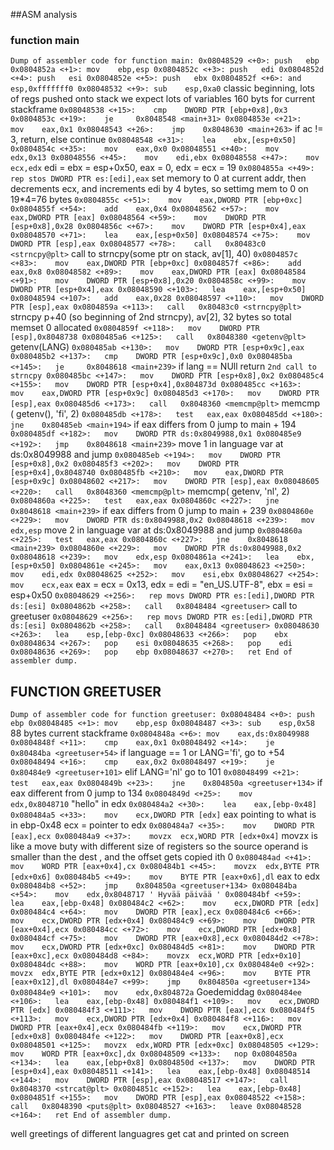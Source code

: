 ##ASM analysis

### function main
`
Dump of assembler code for function main:
   0x08048529 <+0>:	push   ebp
   0x0804852a <+1>:	mov    ebp,esp
   0x0804852c <+3>:	push   edi
   0x0804852d <+4>:	push   esi
   0x0804852e <+5>:	push   ebx
   0x0804852f <+6>:	and    esp,0xfffffff0
   0x08048532 <+9>:	sub    esp,0xa0
   `
   classic beginning, lots of regs pushed onto stack we expect lots of variables
   160 byts for current stackframe
   `
   0x08048538 <+15>:	cmp    DWORD PTR [ebp+0x8],0x3
   0x0804853c <+19>:	je     0x8048548 <main+31>
   0x0804853e <+21>:	mov    eax,0x1
   0x08048543 <+26>:	jmp    0x8048630 <main+263>
	`
	if ac != 3, return, else continue
	`
   0x08048548 <+31>:	lea    ebx,[esp+0x50]
   0x0804854c <+35>:	mov    eax,0x0
   0x08048551 <+40>:	mov    edx,0x13
   0x08048556 <+45>:	mov    edi,ebx
   0x08048558 <+47>:	mov    ecx,edx
   `
   edi = ebx = esp+0x50, eax = 0, edx = ecx = 19 
   `
   0x0804855a <+49>:	rep stos DWORD PTR es:[edi],eax
   `
   set memory to 0 at current addr, then decrements ecx, and increments edi by 4 bytes, so settimg mem  to 0 on 19*4=76 bytes 
   `
   0x0804855c <+51>:	mov    eax,DWORD PTR [ebp+0xc]
   0x0804855f <+54>:	add    eax,0x4
   0x08048562 <+57>:	mov    eax,DWORD PTR [eax]
   0x08048564 <+59>:	mov    DWORD PTR [esp+0x8],0x28
   0x0804856c <+67>:	mov    DWORD PTR [esp+0x4],eax
   0x08048570 <+71>:	lea    eax,[esp+0x50]
   0x08048574 <+75>:	mov    DWORD PTR [esp],eax
   0x08048577 <+78>:	call   0x80483c0 <strncpy@plt>
   `
   call to strncpy(some ptr on stack, av[1], 40)
   `
   0x0804857c <+83>:	mov    eax,DWORD PTR [ebp+0xc]
   0x0804857f <+86>:	add    eax,0x8
   0x08048582 <+89>:	mov    eax,DWORD PTR [eax]
   0x08048584 <+91>:	mov    DWORD PTR [esp+0x8],0x20
   0x0804858c <+99>:	mov    DWORD PTR [esp+0x4],eax
   0x08048590 <+103>:	lea    eax,[esp+0x50]
   0x08048594 <+107>:	add    eax,0x28
   0x08048597 <+110>:	mov    DWORD PTR [esp],eax
   0x0804859a <+113>:	call   0x80483c0 <strncpy@plt>
   `
   strncpy p+40 (so beginning of 2nd strncpy), av[2], 32 bytes
   so total memset 0 allocated
   `
   0x0804859f <+118>:	mov    DWORD PTR [esp],0x8048738
   0x080485a6 <+125>:	call   0x8048380 <getenv@plt>
   `
   getenv(LANG)
   `
   0x080485ab <+130>:	mov    DWORD PTR [esp+0x9c],eax
   0x080485b2 <+137>:	cmp    DWORD PTR [esp+0x9c],0x0
   0x080485ba <+145>:	je     0x8048618 <main+239>
   `
   if lang == NUll return
   `
   2nd call to strncpy
   0x080485bc <+147>:	mov    DWORD PTR [esp+0x8],0x2
   0x080485c4 <+155>:	mov    DWORD PTR [esp+0x4],0x804873d
   0x080485cc <+163>:	mov    eax,DWORD PTR [esp+0x9c]
   0x080485d3 <+170>:	mov    DWORD PTR [esp],eax
   0x080485d6 <+173>:	call   0x8048360 <memcmp@plt>
   `
   memcmp ( getenv(), 'fi', 2)
   `
   0x080485db <+178>:	test   eax,eax
   0x080485dd <+180>:	jne    0x80485eb <main+194>
   `
   if eax differs from 0 jump to main + 194
   `
   0x080485df <+182>:	mov    DWORD PTR ds:0x8049988,0x1
   0x080485e9 <+192>:	jmp    0x8048618 <main+239>
   `
   move 1 in language var at ds:0x8049988 and jump
   `
   0x080485eb <+194>:	mov    DWORD PTR [esp+0x8],0x2
   0x080485f3 <+202>:	mov    DWORD PTR [esp+0x4],0x8048740
   0x080485fb <+210>:	mov    eax,DWORD PTR [esp+0x9c]
   0x08048602 <+217>:	mov    DWORD PTR [esp],eax
   0x08048605 <+220>:	call   0x8048360 <memcmp@plt>
   `
   memcmp( getenv, 'nl', 2)
   `
   0x0804860a <+225>:	test   eax,eax
   0x0804860c <+227>:	jne    0x8048618 <main+239>
   `
   if eax differs from 0 jump to main + 239
   `
   0x0804860e <+229>:	mov    DWORD PTR ds:0x8049988,0x2
   0x08048618 <+239>:	mov    edx,esp
   `
   move 2 in language var at ds:0x8049988 and jump
   `
   0x0804860a <+225>:	test   eax,eax
   0x0804860c <+227>:	jne    0x8048618 <main+239>
   0x0804860e <+229>:	mov    DWORD PTR ds:0x8049988,0x2
   0x08048618 <+239>:	mov    edx,esp
   0x0804861a <+241>:	lea    ebx,[esp+0x50]
   0x0804861e <+245>:	mov    eax,0x13
   0x08048623 <+250>:	mov    edi,edx
   0x08048625 <+252>:	mov    esi,ebx
   0x08048627 <+254>:	mov    ecx,eax
   `
   eax = ecx = 0x13, edx = edi = "en_US.UTF-8", ebx = esi = esp+0x50
   `
   0x08048629 <+256>:	rep movs DWORD PTR es:[edi],DWORD PTR ds:[esi]
   0x0804862b <+258>:	call   0x8048484 <greetuser>
   `
   call to greetuser
   `
   0x08048629 <+256>:	rep movs DWORD PTR es:[edi],DWORD PTR ds:[esi]
   0x0804862b <+258>:	call   0x8048484 <greetuser>
   0x08048630 <+263>:	lea    esp,[ebp-0xc]
   0x08048633 <+266>:	pop    ebx
   0x08048634 <+267>:	pop    esi
   0x08048635 <+268>:	pop    edi
   0x08048636 <+269>:	pop    ebp
   0x08048637 <+270>:	ret
End of assembler dump.
`

## FUNCTION GREETUSER

`
Dump of assembler code for function greetuser:
   0x08048484 <+0>:	push   ebp
   0x08048485 <+1>:	mov    ebp,esp
   0x08048487 <+3>:	sub    esp,0x58
   `
   88 bytes current stackframe
   `
   0x0804848a <+6>:	mov    eax,ds:0x8049988
   0x0804848f <+11>:	cmp    eax,0x1
   0x08048492 <+14>:	je     0x80484ba <greetuser+54>
   `
   if language == 1 or LANG='fi', go to +54
   `
   0x08048494 <+16>:	cmp    eax,0x2
   0x08048497 <+19>:	je     0x80484e9 <greetuser+101>
   `
   elif LANG='nl' go to 101
   `
   0x08048499 <+21>:	test   eax,eax
   0x0804849b <+23>:	jne    0x804850a <greetuser+134>
   `
   if eax different from 0 jump to 134
   `
   0x0804849d <+25>:	mov    edx,0x8048710
   `
   "hello" in edx
   `
   0x080484a2 <+30>:	lea    eax,[ebp-0x48]
   0x080484a5 <+33>:	mov    ecx,DWORD PTR [edx]
   `
   eax pointing to what is in ebp-0x48
   ecx = pointer to edx
   `
   0x080484a7 <+35>:	mov    DWORD PTR [eax],ecx
   0x080484a9 <+37>:	movzx  ecx,WORD PTR [edx+0x4]
   `
   movzx is like a move buty with different size of registers so
   the source operand is smaller than the dest , and the offset gets
   copied ith 0
   `
   0x080484ad <+41>:	mov    WORD PTR [eax+0x4],cx
   0x080484b1 <+45>:	movzx  edx,BYTE PTR [edx+0x6]
   0x080484b5 <+49>:	mov    BYTE PTR [eax+0x6],dl
   `
   eax to edx
   `
   0x080484b8 <+52>:	jmp    0x804850a <greetuser+134>
   0x080484ba <+54>:	mov    edx,0x8048717
   '
   Hyvää päivää
   '
   0x080484bf <+59>:	lea    eax,[ebp-0x48]
   0x080484c2 <+62>:	mov    ecx,DWORD PTR [edx]
   0x080484c4 <+64>:	mov    DWORD PTR [eax],ecx
   0x080484c6 <+66>:	mov    ecx,DWORD PTR [edx+0x4]
   0x080484c9 <+69>:	mov    DWORD PTR [eax+0x4],ecx
   0x080484cc <+72>:	mov    ecx,DWORD PTR [edx+0x8]
   0x080484cf <+75>:	mov    DWORD PTR [eax+0x8],ecx
   0x080484d2 <+78>:	mov    ecx,DWORD PTR [edx+0xc]
   0x080484d5 <+81>:	mov    DWORD PTR [eax+0xc],ecx
   0x080484d8 <+84>:	movzx  ecx,WORD PTR [edx+0x10]
   0x080484dc <+88>:	mov    WORD PTR [eax+0x10],cx
   0x080484e0 <+92>:	movzx  edx,BYTE PTR [edx+0x12]
   0x080484e4 <+96>:	mov    BYTE PTR [eax+0x12],dl
   0x080484e7 <+99>:	jmp    0x804850a <greetuser+134>
   0x080484e9 <+101>:	mov    edx,0x804872a
   `
   Goedemiddag
   `
   0x080484ee <+106>:	lea    eax,[ebp-0x48]
   0x080484f1 <+109>:	mov    ecx,DWORD PTR [edx]
   0x080484f3 <+111>:	mov    DWORD PTR [eax],ecx
   0x080484f5 <+113>:	mov    ecx,DWORD PTR [edx+0x4]
   0x080484f8 <+116>:	mov    DWORD PTR [eax+0x4],ecx
   0x080484fb <+119>:	mov    ecx,DWORD PTR [edx+0x8]
   0x080484fe <+122>:	mov    DWORD PTR [eax+0x8],ecx
   0x08048501 <+125>:	movzx  edx,WORD PTR [edx+0xc]
   0x08048505 <+129>:	mov    WORD PTR [eax+0xc],dx
   0x08048509 <+133>:	nop
   0x0804850a <+134>:	lea    eax,[ebp+0x8]
   0x0804850d <+137>:	mov    DWORD PTR [esp+0x4],eax
   0x08048511 <+141>:	lea    eax,[ebp-0x48]
   0x08048514 <+144>:	mov    DWORD PTR [esp],eax
   0x08048517 <+147>:	call   0x8048370 <strcat@plt>
   0x0804851c <+152>:	lea    eax,[ebp-0x48]
   0x0804851f <+155>:	mov    DWORD PTR [esp],eax
   0x08048522 <+158>:	call   0x8048390 <puts@plt>
   0x08048527 <+163>:	leave
   0x08048528 <+164>:	ret
End of assembler dump.
`

well greetings of different languagres get cat and printed on screen


